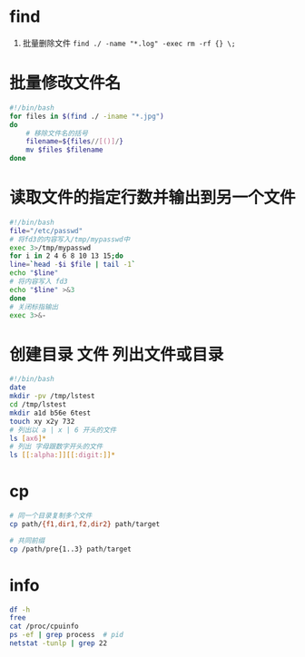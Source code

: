 # find
1. 批量删除文件
` find ./ -name "*.log" -exec rm -rf {} \; `

# 批量修改文件名
```bash
#!/bin/bash
for files in $(find ./ -iname "*.jpg")
do
    # 移除文件名的括号
    filename=${files//[()]/}
    mv $files $filename
done
```
# 读取文件的指定行数并输出到另一个文件
```bash
#!/bin/bash
file="/etc/passwd"
# 将fd3的内容写入/tmp/mypasswd中
exec 3>/tmp/mypasswd
for i in 2 4 6 8 10 13 15;do
line=`head -$i $file | tail -1`
echo "$line"
# 将内容写入 fd3
echo "$line" >&3
done
# 关闭标指输出
exec 3>&-
```
# 创建目录 文件 列出文件或目录
```bash
#!/bin/bash
date
mkdir -pv /tmp/lstest
cd /tmp/lstest
mkdir a1d b56e 6test
touch xy x2y 732
# 列出以 a | x | 6 开头的文件
ls [ax6]*
# 列出 字母跟数字开头的文件
ls [[:alpha:]][[:digit:]]*
```
# cp
```sh
# 同一个目录复制多个文件
cp path/{f1,dir1,f2,dir2} path/target

# 共同前缀
cp /path/pre{1..3} path/target
```

# info
```sh
df -h
free
cat /proc/cpuinfo
ps -ef | grep process  # pid 
netstat -tunlp | grep 22
```
